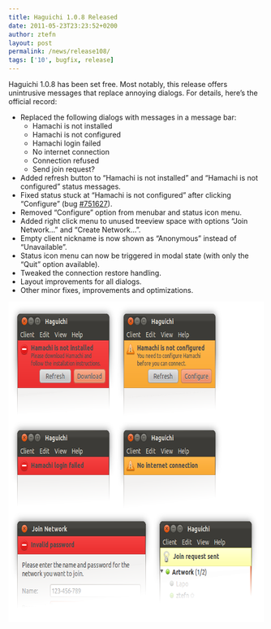 ```yaml
---
title: Haguichi 1.0.8 Released
date: 2011-05-23T23:23:52+0200
author: ztefn
layout: post
permalink: /news/release108/
tags: ['10', bugfix, release]
---
```

Haguichi 1.0.8 has been set free. Most notably, this release offers unintrusive messages that replace annoying dialogs. For details, here&#8217;s the official record:

  * Replaced the following dialogs with messages in a message bar: 
      * Hamachi is not installed
      * Hamachi is not configured
      * Hamachi login failed
      * No internet connection
      * Connection refused
      * Send join request?
  * Added refresh button to &#8220;Hamachi is not installed&#8221; and &#8220;Hamachi is not configured&#8221; status messages.
  * Fixed status stuck at &#8220;Hamachi is not configured&#8221; after clicking &#8220;Configure&#8221; (bug <a href="https://bugs.launchpad.net/haguichi/+bug/751627" target="_blank">#751627</a>).
  * Removed &#8220;Configure&#8221; option from menubar and status icon menu.
  * Added right click menu to unused treeview space with options &#8220;Join Network&#8230;&#8221; and &#8220;Create Network&#8230;&#8221;.
  * Empty client nickname is now shown as &#8220;Anonymous&#8221; instead of &#8220;Unavailable&#8221;.
  * Status icon menu can now be triggered in modal state (with only the &#8220;Quit&#8221; option available).
  * Tweaked the connection restore handling.
  * Layout improvements for all dialogs.
  * Other minor fixes, improvements and optimizations.

<img class="aligncenter" src="/resources/108-message-bars.png" alt="Message bars" width="700" height="630" />
